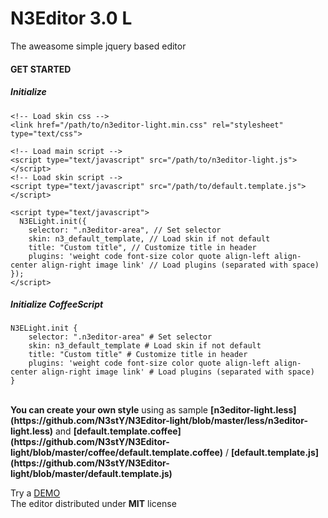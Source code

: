 # N3Editor 3.0 <b>L</b>
The aweasome simple jquery based editor

#### GET STARTED

##### Initialize

    <!-- Load skin css -->
    <link href="/path/to/n3editor-light.min.css" rel="stylesheet" type="text/css">

    <!-- Load main script -->
    <script type="text/javascript" src="/path/to/n3editor-light.js"></script>
    <!-- Load skin script -->
    <script type="text/javascript" src="/path/to/default.template.js"></script>

    <script type="text/javascript">
      N3ELight.init({
        selector: ".n3editor-area", // Set selector
        skin: n3_default_template, // Load skin if not default
        title: "Custom title", // Customize title in header
        plugins: 'weight code font-size color quote align-left align-center align-right image link' // Load plugins (separated with space)
    });
    </script>
    
##### Initialize CoffeeScript
 
    N3ELight.init {
        selector: ".n3editor-area" # Set selector
        skin: n3_default_template # Load skin if not default
        title: "Custom title" # Customize title in header
        plugins: 'weight code font-size color quote align-left align-center align-right image link' # Load plugins (separated with space)
    }
<br>
<b>You can create your own style</b> using as sample <b>[n3editor-light.less](https://github.com/N3stY/N3Editor-light/blob/master/less/n3editor-light.less)</b> and <b>[default.template.coffee](https://github.com/N3stY/N3Editor-light/blob/master/coffee/default.template.coffee)</b> / <b>[default.template.js](https://github.com/N3stY/N3Editor-light/blob/master/default.template.js)</b>

Try a [DEMO](http://evo-nxst.github.io/N3Editor-light/)<br>
The editor distributed under <b>MIT</b> license
